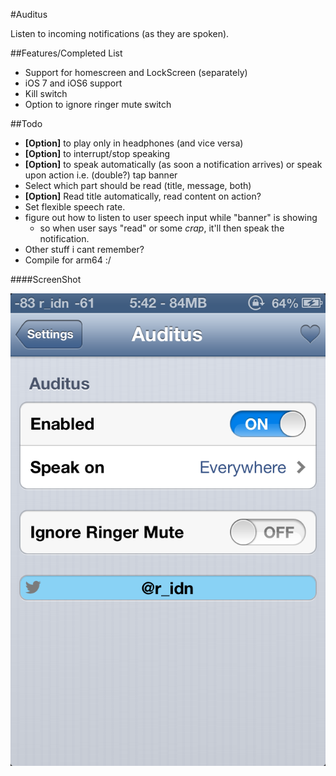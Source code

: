 #Auditus


Listen to incoming notifications (as they are spoken).

##Features/Completed List

- Support for homescreen and LockScreen (separately)
- iOS 7 and iOS6 support
- Kill switch
- Option to ignore ringer mute switch

##Todo

- **[Option]** to play only in headphones (and vice versa)
- **[Option]** to interrupt/stop speaking
- **[Option]** to speak automatically (as soon a notification arrives) or speak upon action i.e. (double?) tap banner
- Select which part should be read (title, message, both)
- **[Option]** Read title automatically, read content on action?
- Set flexible speech rate.
- figure out how to listen to user speech input while "banner" is showing
    - so when user says "read" or some *crap*, it'll then speak the notification.
- Other stuff i cant remember?
- Compile for arm64 :/

####ScreenShot

![SCREENSHOT](/IMG_3989.PNG "Screenshot")
